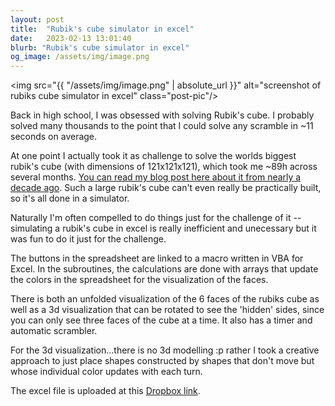 ```yaml
---
layout: post
title:  "Rubik's cube simulator in excel"
date:   2023-02-13 13:01:40
blurb: "Rubik's cube simulator in excel"
og_image: /assets/img/image.png
---
```


<img src="{{ "/assets/img/image.png" | absolute_url }}" alt="screenshot of rubiks cube simulator in excel" class="post-pic"/>


Back in high school, I was obsessed with solving Rubik's cube. I probably solved many thousands to the point that I could solve any scramble in ~11 seconds on average.

At one point I actually took it as challenge to solve the worlds biggest rubik's cube (with dimensions of 121x121x121), which took me ~89h across several months. [You can read my blog post here about it from nearly a decade ago](https://www.speedsolving.com/threads/uwr-121x121x121-largest-solve-ever.44193). Such a large rubik's cube can't even really be practically built, so it's all done in a simulator. 

Naturally I'm often compelled to do things just for the challenge of it -- simulating a rubik's cube in excel is really inefficient and unecessary but it was fun to do it just for the challenge. 

The buttons in the spreadsheet are linked to a macro written in VBA for Excel. In the subroutines, the calculations are done with arrays that update the colors in the spreadsheet for the visualization of the faces.

There is both an unfolded visualization of the 6 faces of the rubiks cube as well as a 3d visualization that can be rotated to see the 'hidden' sides, since you can only see three faces of the cube at a time. It also has a timer and automatic scrambler.

For the 3d visualization...there is no 3d modelling :p rather I took a creative approach to just place shapes constructed by shapes that don't move but whose individual color updates with each turn.

The excel file is uploaded at this [Dropbox link](https://www.dropbox.com/scl/fi/nnwb1gjeoduzayam84jur/Rubiks-Cube-Simulator.xlsm?dl=0&rlkey=lqtn6azjisgf35uobv07towu2).
